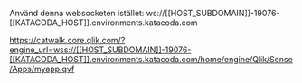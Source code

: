 

Använd denna websocketen istället: ws://[[HOST_SUBDOMAIN]]-19076-[[KATACODA_HOST]].environments.katacoda.com

 https://catwalk.core.qlik.com/?engine_url=wss://[[HOST_SUBDOMAIN]]-19076-[[KATACODA_HOST]].environments.katacoda.com/home/engine/Qlik/Sense/Apps/myapp.qvf